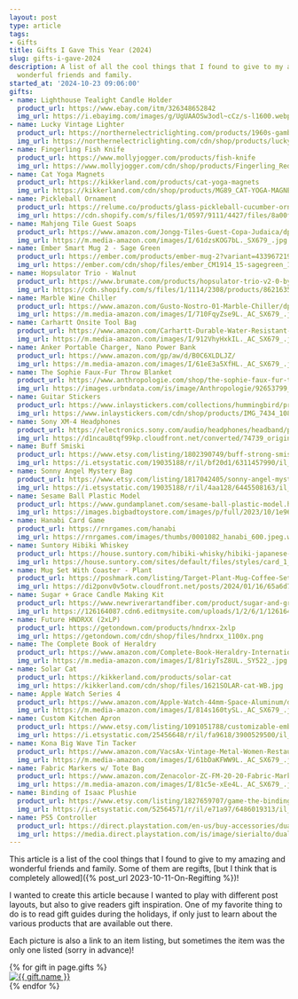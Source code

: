 ```yaml
---
layout: post
type: article
tags:
- Gifts
title: Gifts I Gave This Year (2024)
slug: gifts-i-gave-2024
description: A list of all the cool things that I found to give to my amazing and
  wonderful friends and family.
started_at: '2024-10-23 09:06:00'
gifts:
- name: Lighthouse Tealight Candle Holder
  product_url: https://www.ebay.com/itm/326348652842
  img_url: https://i.ebayimg.com/images/g/UgUAAOSw3odl~cCz/s-l1600.webp
- name: Lucky Vintage Lighter
  product_url: https://northernelectriclighting.com/products/1960s-gambling-dice-lighter
  img_url: https://northernelectriclighting.com/cdn/shop/products/lucky_lighter6.jpg
- name: Fingerling Fish Knife
  product_url: https://www.mollyjogger.com/products/fish-knife
  img_url: https://www.mollyjogger.com/cdn/shop/products/Fingerling_Red_2022_Mollyjogger_AM4060_web_1x1_1_copy_79ade38e-7c51-45da-9f8d-2a405b935249_1024x1024.jpg
- name: Cat Yoga Magnets
  product_url: https://kikkerland.com/products/cat-yoga-magnets
  img_url: https://kikkerland.com/cdn/shop/products/MG89_CAT-YOGA-MAGNETS_WB-2.jpg
- name: Pickleball Ornament
  product_url: https://relume.co/products/glass-pickleball-cucumber-ornament
  img_url: https://cdn.shopify.com/s/files/1/0597/9111/4427/files/8a00fea92dae436b508f9c42aeb62f4b7420174e20cf410d84683a644dd63a6d.jpg
- name: Mahjong Tile Guest Soaps
  product_url: https://www.amazon.com/Jongg-Tiles-Guest-Copa-Judaica/dp/B0037H43SI
  img_url: https://m.media-amazon.com/images/I/61dzsKOG7bL._SX679_.jpg
- name: Ember Smart Mug 2 - Sage Green
  product_url: https://ember.com/products/ember-mug-2?variant=43396721901753
  img_url: https://ember.com/cdn/shop/files/ember_CM1914_15-sagegreen_1200x.jpg
- name: Hopsulator Trio - Walnut
  product_url: https://www.brumate.com/products/hopsulator-trio-v2-0-by-brumate-walnut?variant=13505655799879
  img_url: https://cdn.shopify.com/s/files/1/1114/2308/products/86216350_768x_crop_center@2x.progressive.png
- name: Marble Wine Chiller
  product_url: https://www.amazon.com/Gusto-Nostro-01-Marble-Chiller/dp/B0B21D16DX
  img_url: https://m.media-amazon.com/images/I/710FqyZse9L._AC_SX679_.jpg
- name: Carhartt Onsite Tool Bag
  product_url: https://www.amazon.com/Carhartt-Durable-Water-Resistant-Storage-Midweight/dp/B0CZ1VLFD4
  img_url: https://m.media-amazon.com/images/I/912VhyHxkIL._AC_SX679_.jpg
- name: Anker Portable Charger, Nano Power Bank
  product_url: https://www.amazon.com/gp/aw/d/B0C6XLDLJZ/
  img_url: https://m.media-amazon.com/images/I/61eE3a5XfHL._AC_SX679_.jpg
- name: The Sophie Faux-Fur Throw Blanket
  product_url: https://www.anthropologie.com/shop/the-sophie-faux-fur-throw-blanket?color=097&type=STANDARD&size=60+x+70&quantity=1
  img_url: https://images.urbndata.com/is/image/Anthropologie/92653799_097_b?$a15-pdp-detail-shot$&fit=constrain&fmt=webp&qlt=80&wid=1080
- name: Guitar Stickers
  product_url: https://www.inlaystickers.com/collections/hummingbird/products/birds-blooms
  img_url: https://www.inlaystickers.com/cdn/shop/products/IMG_7434_1080x.jpg
- name: Sony XM-4 Headphones
  product_url: https://electronics.sony.com/audio/headphones/headband/p/wh1000xm4-b
  img_url: https://d1ncau8tqf99kp.cloudfront.net/converted/74739_original_local_1200x1050_v3_converted.webp
- name: Buff Smiski
  product_url: https://www.etsy.com/listing/1802390749/buff-strong-smiski-glow-in-the-dark
  img_url: https://i.etsystatic.com/19035188/r/il/bf20d1/6311457990/il_1588xN.6311457990_6rni.jpg
- name: Sonny Angel Mystery Bag
  product_url: https://www.etsy.com/listing/1817042405/sonny-angel-mystery-bag-sonny-angel
  img_url: https://i.etsystatic.com/19035188/r/il/4aa128/6445508163/il_1588xN.6445508163_p3mv.jpg
- name: Sesame Ball Plastic Model
  product_url: https://www.gundamplanet.com/sesame-ball-plastic-model.html
  img_url: https://images.bigbadtoystore.com/images/p/full/2023/10/1e96b58c-9447-49c0-8781-af11a67be7b1.jpg
- name: Hanabi Card Game
  product_url: https://rnrgames.com/hanabi
  img_url: https://rnrgames.com/images/thumbs/0001082_hanabi_600.jpeg.webp
- name: Suntory Hibiki Whiskey
  product_url: https://house.suntory.com/hibiki-whisky/hibiki-japanese-harmony
  img_url: https://house.suntory.com/sites/default/files/styles/card_1_1/public/2024-11/hibiki-harmony-house-of-suntory.png.webp?itok=tNUiZuqD
- name: Mug Set With Coaster - Plant
  product_url: https://poshmark.com/listing/Target-Plant-Mug-Coffee-Set-Includes-Mug-and-Coaster-65a6d767c1c346b1c7c819f7
  img_url: https://di2ponv0v5otw.cloudfront.net/posts/2024/01/16/65a6d767c1c346b1c7c819f7/m_65a6d77804166df1e9b7f406.jpg
- name: Sugar + Grace Candle Making Kit
  product_url: https://www.newriverartandfiber.com/product/sugar-and-grace-co-candle-kit/1910
  img_url: https://126164087.cdn6.editmysite.com/uploads/1/2/6/1/126164087/s663366174982460865_p1910_i1_w1374.png?width=2400&optimize=medium
- name: Future HNDRXX (2xLP)
  product_url: https://getondown.com/products/hndrxx-2xlp
  img_url: https://getondown.com/cdn/shop/files/hndrxx_1100x.png
- name: The Complete Book of Heraldry
  product_url: https://www.amazon.com/Complete-Book-Heraldry-International-Contemporary/dp/1846819601
  img_url: https://m.media-amazon.com/images/I/81riyTsZ8UL._SY522_.jpg
- name: Solar Cat
  product_url: https://kikkerland.com/products/solar-cat
  img_url: https://kikkerland.com/cdn/shop/files/1621SOLAR-cat-WB.jpg
- name: Apple Watch Series 4
  product_url: https://www.amazon.com/Apple-Watch-44mm-Space-Aluminum/dp/B07PS9D7GW
  img_url: https://m.media-amazon.com/images/I/814s160tySL._AC_SX679_.jpg
- name: Custom Kitchen Apron
  product_url: https://www.etsy.com/listing/1091051788/customizable-embroidered-apron
  img_url: https://i.etsystatic.com/25456648/r/il/fa9618/3900529500/il_1588xN.3900529500_20uw.jpg
- name: Kona Big Wave Tin Tacker
  product_url: https://www.amazon.com/VacsAx-Vintage-Metal-Women-Restaurants/dp/B0C6QN8KP9
  img_url: https://m.media-amazon.com/images/I/61bDaKFWW9L._AC_SX679_.jpg
- name: Fabric Markers w/ Tote Bag
  product_url: https://www.amazon.com/Zenacolor-ZC-FM-20-20-Fabric-Markers/dp/B0721PY3M9
  img_url: https://m.media-amazon.com/images/I/81c5e-xEe4L._AC_SX679_.jpg
- name: Binding of Isaac Plushie
  product_url: https://www.etsy.com/listing/1827659707/game-the-binding-of-isaac-plush
  img_url: https://i.etsystatic.com/52564571/r/il/e71a97/6486019313/il_1588xN.6486019313_6sxu.jpg
- name: PS5 Controller
  product_url: https://direct.playstation.com/en-us/buy-accessories/dualsense-edge-wireless-controller
  img_url: https://media.direct.playstation.com/is/image/sierialto/dualsense-edge-ps5-controller-front?$Background_Large$
---
```


This article is a list of the cool things that I found to give to my amazing and wonderful friends and family. Some of them are regifts, [but I think that is completely allowed]({% post_url 2023-10-11-On-Regifting %})!

I wanted to create this article because I wanted to play with different post layouts, but also to give readers gift inspiration. One of my favorite thing to do is to read gift guides during the holidays, if only just to learn about the various products that are available out there.

Each picture is also a link to an item listing, but sometimes the item was the only one listed (sorry in advance)!

<div class="grid row mb-2 row-cols-2 row-cols-md-3 g-2">
    {% for gift in page.gifts %}
        <div class="grid-item col">
            <a href="{{ gift.product_url }}" target="_blank">
                <img 
                    alt="{{ gift.name }}"
                    class="img-fluid rounded" 
                    loading="lazy" 
                    src="{{ gift.img_url }}">
            </a>
        </div>
    {% endfor %}
</div>

<script src="https://cdn.jsdelivr.net/npm/masonry-layout@4.2.2/dist/masonry.pkgd.min.js"></script>
<script src="https://unpkg.com/imagesloaded@5/imagesloaded.pkgd.min.js"></script>
<script>
    const grid = document.querySelector(".grid");

    const msnry = new Masonry(grid);

    // re-calculate layout as images load
    imagesLoaded(grid).on("progress", () => msnry.layout());

    // in case of callback being fired too early
    // https://github.com/desandro/imagesloaded/issues/156
    imagesLoaded(grid).on("always", () => setTimeout(() => msnry.layout(), 200));
</script>
